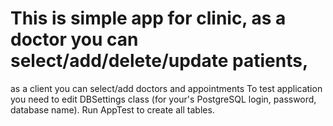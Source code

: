 # This is simple app for clinic, as a doctor you can select/add/delete/update patients,
  as a client you can select/add doctors and appointments
To test application you need to edit DBSettings class (for your's PostgreSQL login, password, database name).
Run AppTest to create all tables.
